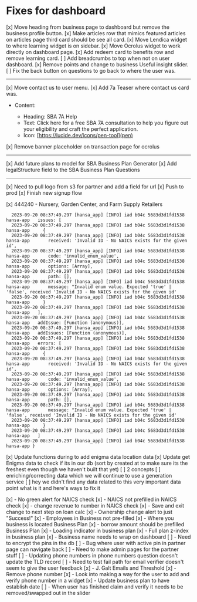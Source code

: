 # Fixes for dashboard

[x] Move heading from business page to dashboard but remove the business profile button.
[x] Make articles row that mimics featured articles on articles page third card should be see all card.
[x] Move Lendica widget to where learning widget is on sidebar.
[x] Move Ocrolus widget to work directly on dashboard page.
[x] Add redeem card to benefits row and remove learning card.
[ ] Add breadcrumbs to top when not on user dashboard.
[x] Remove points and change to business Useful insight slider.
[ ] Fix the back button on questions to go back to where the user was.

---

[x] Move contact us to user menu.
[x] Add 7a Teaser where contact us card was.

- Content:

  - Heading: SBA 7A Help
  - Text: Click here for a free SBA 7A consultation to help you figure out your eligibility and craft the perfect application.
  - Icon: [https://lucide.dev/icons/pen-tool](pen)

[x] Remove banner placeholder on transaction page for ocrolus

---

[x] Add future plans to model for SBA Business Plan Generator
[x] Add legalStructure field to the SBA Business Plan Questions

---

[x] Need to pull logo from s3 for partner and add a field for url
[x] Push to prod
[x] Finish new signup flow

[x] 444240 - Nursery, Garden Center, and Farm Supply Retailers
  ```
    2023-09-20 08:37:49.297 [hansa_app] [INFO] iad b04c 5683d3d1fd1538 hansa-app   issues: [
    2023-09-20 08:37:49.297 [hansa_app] [INFO] iad b04c 5683d3d1fd1538 hansa-app     {
    2023-09-20 08:37:49.297 [hansa_app] [INFO] iad b04c 5683d3d1fd1538 hansa-app       received: 'Invalid ID - No NAICS exists for the given id',
    2023-09-20 08:37:49.297 [hansa_app] [INFO] iad b04c 5683d3d1fd1538 hansa-app       code: 'invalid_enum_value',
    2023-09-20 08:37:49.297 [hansa_app] [INFO] iad b04c 5683d3d1fd1538 hansa-app       options: [Array],
    2023-09-20 08:37:49.297 [hansa_app] [INFO] iad b04c 5683d3d1fd1538 hansa-app       path: [],
    2023-09-20 08:37:49.297 [hansa_app] [INFO] iad b04c 5683d3d1fd1538 hansa-app       message: "Invalid enum value. Expected 'true' | 'false', received 'Invalid ID - No NAICS exists for the given id'
    2023-09-20 08:37:49.297 [hansa_app] [INFO] iad b04c 5683d3d1fd1538 hansa-app     }
    2023-09-20 08:37:49.297 [hansa_app] [INFO] iad b04c 5683d3d1fd1538 hansa-app   ],
    2023-09-20 08:37:49.297 [hansa_app] [INFO] iad b04c 5683d3d1fd1538 hansa-app   addIssue: [Function (anonymous)],
    2023-09-20 08:37:49.297 [hansa_app] [INFO] iad b04c 5683d3d1fd1538 hansa-app   addIssues: [Function (anonymous)],
    2023-09-20 08:37:49.297 [hansa_app] [INFO] iad b04c 5683d3d1fd1538 hansa-app   errors: [
    2023-09-20 08:37:49.297 [hansa_app] [INFO] iad b04c 5683d3d1fd1538 hansa-app     {
    2023-09-20 08:37:49.297 [hansa_app] [INFO] iad b04c 5683d3d1fd1538 hansa-app       received: 'Invalid ID - No NAICS exists for the given id',
    2023-09-20 08:37:49.297 [hansa_app] [INFO] iad b04c 5683d3d1fd1538 hansa-app       code: 'invalid_enum_value',
    2023-09-20 08:37:49.297 [hansa_app] [INFO] iad b04c 5683d3d1fd1538 hansa-app       options: [Array],
    2023-09-20 08:37:49.297 [hansa_app] [INFO] iad b04c 5683d3d1fd1538 hansa-app       path: [],
    2023-09-20 08:37:49.297 [hansa_app] [INFO] iad b04c 5683d3d1fd1538 hansa-app       message: "Invalid enum value. Expected 'true' | 'false', received 'Invalid ID - No NAICS exists for the given id'
    2023-09-20 08:37:49.297 [hansa_app] [INFO] iad b04c 5683d3d1fd1538 hansa-app     }
    2023-09-20 08:37:49.297 [hansa_app] [INFO] iad b04c 5683d3d1fd1538 hansa-app   ]
    2023-09-20 08:37:49.297 [hansa_app] [INFO] iad b04c 5683d3d1fd1538 hansa-app }
  ```
[x] Update functions during to add enigma data location data
[x] Update get Enigma data to check if its in our db (sort by created at to make sure its the freshest even though we haven't built that yet)
[ ] 2 concepts
  [ ] enriching/correcting data which we will continue to use a generation service
  [ ] hey we didn't find any data related to this very important data point what is it and here's ways to fix it


[x] - No green alert for NAICS check
[x] - NAICS not prefilled in NAICS check
[x] - change revenue to number in NAICS check
[x] - Save and exit change to next step on loan calc
[x] - Ownership change alert to just "Success!"
[x] - Employees in Business not pre-filled
[x] - Where you business is located Business Plan
[x] - borrow amount should be prefilled Business Plan
[x] - Loading indicator in business plan
[x] - Full plan z-index in business plan
[x] - Business name needs to wrap on dashboard
[ ] - Need to encrypt the pins in the db
[ ] - Bug where user with active pin in partner page can navigate back
[ ] - Need to make admin pages for the partner stuff
[ ] - Updating phone numbers in phone numbers question doesn't update the TLD record
[ ] - Need to test fail path for email verifier doesn't seem to give the user feedback
[x] - J. Galt Emails and Threshold
[x] - Remove phone number
  [x] - Look into making a way for the user to add and verify phone number in a widget
[x] - Update business plan to have establish date
[ ] - When user has finished claim and verify it needs to be removed/swapped out in the slider

